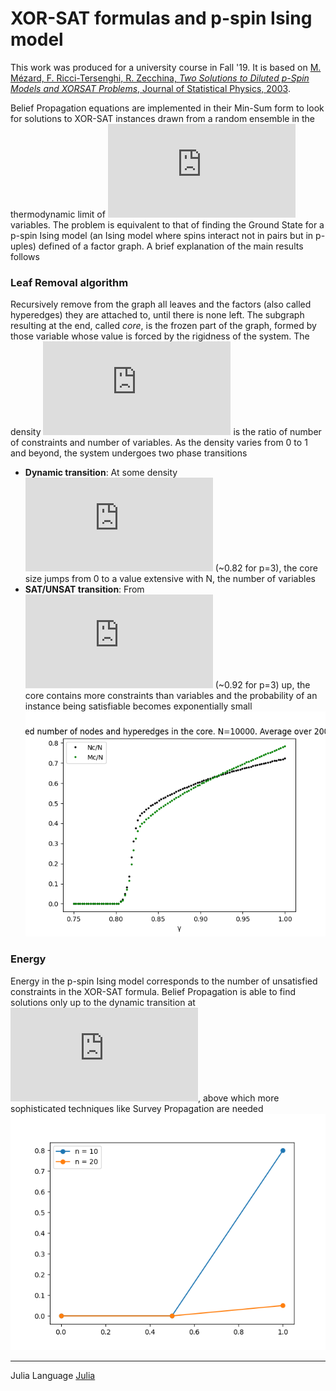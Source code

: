 # XOR-SAT formulas and p-spin Ising model
This work was produced for a university course in Fall '19. 
It is based on [M. Mézard, F. Ricci-Tersenghi, R. Zecchina, *Two Solutions to Diluted p-Spin Models
and XORSAT Problems*, Journal of Statistical Physics, 2003](http://chimera.roma1.infn.it/FEDERICO/Publications_files/2003_JSP_111_505.pdf).

Belief Propagation equations are implemented in their Min-Sum form to look for solutions to XOR-SAT instances drawn from a random ensemble in the thermodynamic limit of ![Ninf](https://latex.codecogs.com/gif.latex?N%5Crightarrow%20%5Cinfty) variables. 
The problem is equivalent to that of finding the Ground State for a p-spin Ising model (an Ising model where spins interact not in pairs but in p-uples) defined of a factor graph.
A brief explanation of the main results follows
### Leaf Removal algorithm
 Recursively remove from the graph all leaves and the factors (also called hyperedges) they are attached to, until there is none left. The subgraph resulting at the end, called *core*, is the frozen part of the graph, formed by those variable whose value is forced by the rigidness of the system.
 The density ![gamma](https://latex.codecogs.com/gif.latex?%5Cgamma) is the ratio of number of constraints and number of variables. As the density varies from 0 to 1 and beyond, the system undergoes two phase transitions
 - **Dynamic transition**: At some density ![gammad](https://latex.codecogs.com/gif.latex?%5Cgamma_d) (~0.82 for p=3), the core size jumps from 0 to a value extensive with N, the number of variables 
 - **SAT/UNSAT transition**: From![gammac](https://latex.codecogs.com/gif.latex?%5Cgamma_c) (~0.92 for p=3) up,  the core contains more constraints than variables and the probability of an instance being satisfiable becomes exponentially small ![core](https://github.com/stecrotti/xorsat/blob/master/images/core.png?raw=true "Core")
 
 ### Energy
 Energy in the p-spin Ising model corresponds to the number of unsatisfied constraints in the XOR-SAT formula. Belief Propagation is able to find solutions only up to the dynamic transition at ![gammad](https://latex.codecogs.com/gif.latex?%5Cgamma_d), above which more sophisticated techniques like Survey Propagation are needed
 ![energy](https://github.com/stecrotti/xorsat/blob/master/images/energy.png?raw=true  "Energy")
 
 ------------
 Julia Language [Julia]([https://julialang.org/](https://julialang.org/))
 
 

  
 


<!--stackedit_data:
eyJoaXN0b3J5IjpbLTE5MjM3NjE5NjAsMjcwNDM5NjM4LC00OD
Q4NjExMzksMTEyNDMzNDYzMSwtOTU1ODA1ODQxLC0yMDk2Nzg5
MjIwLDEwNTk4OTI5NTAsMjA4MzY3NDkzLDEwMjU4NTU3MzVdfQ
==
-->